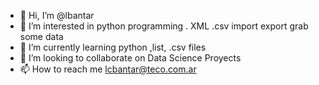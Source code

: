 - 👋 Hi, I’m @lbantar
- 👀 I’m interested in python programming . XML .csv import export grab some data 
- 🌱 I’m currently learning python ,list, .csv files
- 💞️ I’m looking to collaborate on Data Science Proyects
- 📫 How to reach me lcbantar@teco.com.ar

<!---
lbantar/lbantar is a ✨ special ✨ repository because its `README.md` (this file) appears on your GitHub profile.
You can click the Preview link to take a look at your changes.
--->
